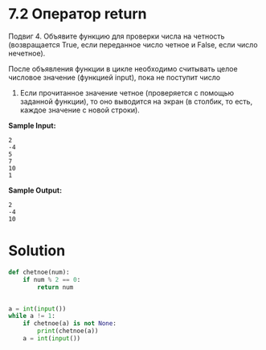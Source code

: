 # 7.2 Оператор return

Подвиг 4. Объявите функцию для проверки числа на четность (возвращается True, если переданное число четное и False, если
число нечетное).

После объявления функции в цикле необходимо считывать целое числовое значение (функцией input), пока не поступит число

1. Если прочитанное значение четное (проверяется с помощью заданной функции), то оно выводится на экран (в столбик, то
   есть, каждое значение с новой строки).

**Sample Input:**

```
2
-4
5
7
10
1
```

**Sample Output:**

```
2
-4
10
```

# Solution

```python
def chetnoe(num):
    if num % 2 == 0:
        return num


a = int(input())
while a != 1:
    if chetnoe(a) is not None:
        print(chetnoe(a))
    a = int(input())
```